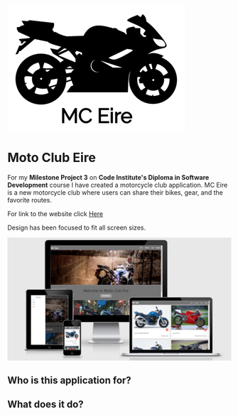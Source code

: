![Logo Image](static/img/Logo.png) 

# Moto Club Eire

For my **Milestone Project 3** on **Code Institute's Diploma in Software Development** course I have created a motorcycle club
application. MC Eire is a new motorcycle club where users can share their bikes, gear, and the favorite routes. 

For link to the website click [Here](https://moto-club-eire.herokuapp.com/)

Design has been focused to fit all screen sizes.

![Am I Responsive](static/img/AmIResponsive.png)

## Who is this application for?


## What does it do?